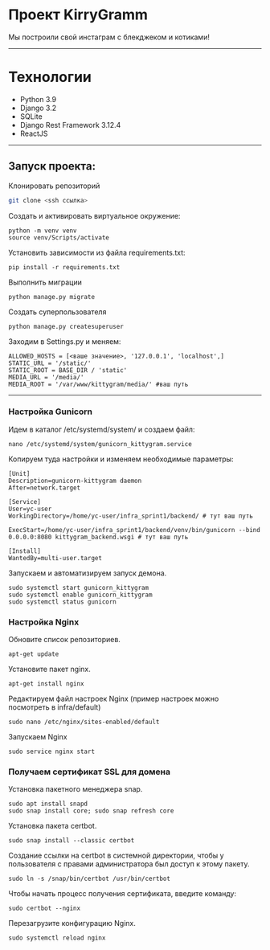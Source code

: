 # Проект KirryGramm
Мы построили свой инстаграм с блекджеком и котиками!  
***
# Технологии
- Python 3.9
- Django 3.2
- SQLite
- Django Rest Framework 3.12.4
- ReactJS
***
## Запуск проекта:
Клонировать репозиторий
```sh
git clone <ssh ссылка>
```
Cоздать и активировать виртуальное окружение:
```
python -m venv venv
source venv/Scripts/activate
```
Установить зависимости из файла requirements.txt:
```
pip install -r requirements.txt
```
Выполнить миграции 
```
python manage.py migrate
```
Создать суперпользователя
```
python manage.py createsuperuser
```
Заходим в Settings.py и меняем:
```
ALLOWED_HOSTS = [<ваше значение>, '127.0.0.1', 'localhost',]
STATIC_URL = '/static/'
STATIC_ROOT = BASE_DIR / 'static'
MEDIA_URL = '/media/'
MEDIA_ROOT = '/var/www/kittygram/media/' #ваш путь
```
***
### Настройка Gunicorn
Идем в каталог /etc/systemd/system/ и создаем файл:
```
nano /etc/systemd/system/gunicorn_kittygram.service
```
Копируем туда настройки и изменяем необходимые параметры:
```
[Unit]
Description=gunicorn-kittygram daemon
After=network.target

[Service]
User=yc-user
WorkingDirectory=/home/yc-user/infra_sprint1/backend/ # тут ваш путь

ExecStart=/home/yc-user/infra_sprint1/backend/venv/bin/gunicorn --bind 0.0.0.0:8080 kittygram_backend.wsgi # тут ваш путь

[Install]
WantedBy=multi-user.target
```
Запускаем и автоматизируем запуск демона.
```
sudo systemctl start gunicorn_kittygram
sudo systemctl enable gunicorn_kittygram 
sudo systemctl status gunicorn
```
### Настройка Nginx

Обновите список репозиториев.
```
apt-get update
```
Установите пакет nginx.
```
apt-get install nginx
```
Редактируем файл настроек Nginx (пример наcтроек можно посмотреть в infra/default)
```
sudo nano /etc/nginx/sites-enabled/default
```
Запускаем Nginx
```
sudo service nginx start
```
### Получаем сертификат SSL для домена
Установка пакетного менеджера snap.
```
sudo apt install snapd
sudo snap install core; sudo snap refresh core
```
Установка пакета certbot.
```
sudo snap install --classic certbot
```
Создание ссылки на certbot в системной директории, чтобы у пользователя с правами администратора был доступ к этому пакету.
```
sudo ln -s /snap/bin/certbot /usr/bin/certbot 
```
Чтобы начать процесс получения сертификата, введите команду:
```
sudo certbot --nginx
```
Перезагрузите конфигурацию Nginx.
```
sudo systemctl reload nginx 
```


